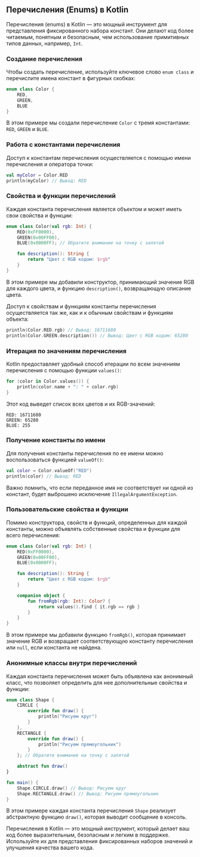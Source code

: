 ## Перечисления (Enums) в Kotlin

Перечисления (enums) в Kotlin — это мощный инструмент для представления фиксированного набора констант. Они делают код более читаемым, понятным и безопасным, чем использование примитивных типов данных, например, `Int`. 

### Создание перечисления

Чтобы создать перечисление, используйте ключевое слово `enum class` и перечислите имена констант в фигурных скобках:

```kotlin
enum class Color {
    RED,
    GREEN,
    BLUE
}
```

В этом примере мы создали перечисление `Color` с тремя константами: `RED`, `GREEN` и `BLUE`. 

### Работа с константами перечисления

Доступ к константам перечисления осуществляется с помощью имени перечисления и оператора точки:

```kotlin
val myColor = Color.RED
println(myColor) // Вывод: RED
```

### Свойства и функции перечислений

Каждая константа перечисления является объектом и может иметь свои свойства и функции:

```kotlin
enum class Color(val rgb: Int) {
    RED(0xFF0000),
    GREEN(0x00FF00),
    BLUE(0x0000FF); // Обратите внимание на точку с запятой 

    fun description(): String {
        return "Цвет с RGB кодом: $rgb"
    }
}
```

В этом примере мы добавили конструктор, принимающий значение RGB для каждого цвета, и функцию `description()`, возвращающую описание цвета.

Доступ к свойствам и функциям константы перечисления осуществляется так же, как и к обычным свойствам и функциям объекта:

```kotlin
println(Color.RED.rgb) // Вывод: 16711680
println(Color.GREEN.description()) // Вывод: Цвет с RGB кодом: 65280
```

### Итерация по значениям перечисления

Kotlin предоставляет удобный способ итерации по всем значениям перечисления с помощью функции `values()`:

```kotlin
for (color in Color.values()) {
    println(color.name + ": " + color.rgb)
}
```

Этот код выведет список всех цветов и их RGB-значений:

```
RED: 16711680
GREEN: 65280
BLUE: 255
```

### Получение константы по имени

Для получения константы перечисления по ее имени можно воспользоваться функцией `valueOf()`:

```kotlin
val color = Color.valueOf("RED")
println(color) // Вывод: RED
```

Важно помнить, что если переданное имя не соответствует ни одной из констант, будет выброшено исключение `IllegalArgumentException`.

### Пользовательские свойства и функции

Помимо конструктора, свойств и функций, определенных для каждой константы, можно объявлять собственные свойства и функции для всего перечисления:

```kotlin
enum class Color(val rgb: Int) {
    RED(0xFF0000),
    GREEN(0x00FF00),
    BLUE(0x0000FF);

    fun description(): String {
        return "Цвет с RGB кодом: $rgb"
    }

    companion object {
        fun fromRgb(rgb: Int): Color? {
            return values().find { it.rgb == rgb }
        }
    }
}
```

В этом примере мы добавили функцию `fromRgb()`, которая принимает значение RGB и возвращает соответствующую константу перечисления или `null`, если константа не найдена.

### Анонимные классы внутри перечислений

Каждая константа перечисления может быть объявлена как анонимный класс, что позволяет определить для нее дополнительные свойства и функции:

```kotlin
enum class Shape {
    CIRCLE {
        override fun draw() {
            println("Рисуем круг")
        }
    },
    RECTANGLE {
        override fun draw() {
            println("Рисуем прямоугольник")
        }
    }; // Обратите внимание на точку с запятой

    abstract fun draw()
}

fun main() {
    Shape.CIRCLE.draw() // Вывод: Рисуем круг
    Shape.RECTANGLE.draw() // Вывод: Рисуем прямоугольник
}
```

В этом примере каждая константа перечисления `Shape` реализует абстрактную функцию `draw()`, которая выводит сообщение в консоль.

Перечисления в Kotlin — это мощный инструмент, который делает ваш код более выразительным, безопасным и легким в поддержке. Используйте их для представления фиксированных наборов значений и улучшения качества вашего кода. 
